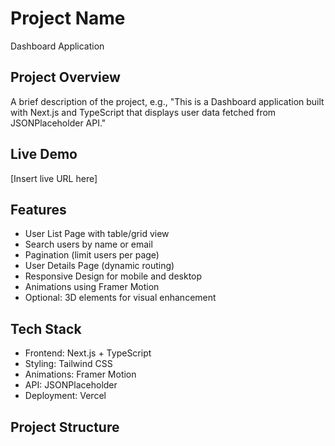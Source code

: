 # Project Name
Dashboard Application

## Project Overview
A brief description of the project, e.g., "This is a Dashboard application built with Next.js and TypeScript that displays user data fetched from JSONPlaceholder API."

## Live Demo
[Insert live URL here]

## Features
- User List Page with table/grid view
- Search users by name or email
- Pagination (limit users per page)
- User Details Page (dynamic routing)
- Responsive Design for mobile and desktop
- Animations using Framer Motion
- Optional: 3D elements for visual enhancement

## Tech Stack
- Frontend: Next.js + TypeScript
- Styling: Tailwind CSS
- Animations: Framer Motion
- API: JSONPlaceholder
- Deployment: Vercel

## Project Structure
